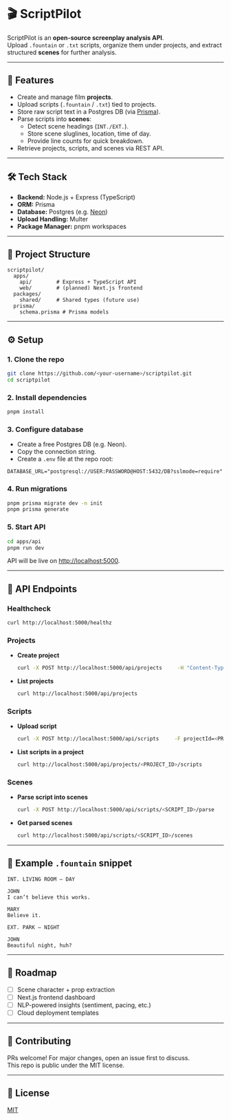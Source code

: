 # 🎬 ScriptPilot

ScriptPilot is an **open-source screenplay analysis API**.  
Upload `.fountain` or `.txt` scripts, organize them under projects, and extract structured **scenes** for further analysis.

---

## 🚀 Features
- Create and manage film **projects**.
- Upload scripts (`.fountain` / `.txt`) tied to projects.
- Store raw script text in a Postgres DB (via [Prisma](https://www.prisma.io/)).
- Parse scripts into **scenes**:
  - Detect scene headings (`INT./EXT.`).
  - Store scene sluglines, location, time of day.
  - Provide line counts for quick breakdown.
- Retrieve projects, scripts, and scenes via REST API.

---

## 🛠 Tech Stack
- **Backend:** Node.js + Express (TypeScript)
- **ORM:** Prisma
- **Database:** Postgres (e.g. [Neon](https://neon.tech))
- **Upload Handling:** Multer
- **Package Manager:** pnpm workspaces

---

## 📂 Project Structure
```
scriptpilot/
  apps/
    api/        # Express + TypeScript API
    web/        # (planned) Next.js frontend
  packages/
    shared/     # Shared types (future use)
  prisma/
    schema.prisma # Prisma models
```

---

## ⚙️ Setup

### 1. Clone the repo
```bash
git clone https://github.com/<your-username>/scriptpilot.git
cd scriptpilot
```

### 2. Install dependencies
```bash
pnpm install
```

### 3. Configure database
- Create a free Postgres DB (e.g. Neon).
- Copy the connection string.
- Create a `.env` file at the repo root:

```env
DATABASE_URL="postgresql://USER:PASSWORD@HOST:5432/DB?sslmode=require"
```

### 4. Run migrations
```bash
pnpm prisma migrate dev -n init
pnpm prisma generate
```

### 5. Start API
```bash
cd apps/api
pnpm run dev
```

API will be live on [http://localhost:5000](http://localhost:5000).

---

## 🔗 API Endpoints

### Healthcheck
```bash
curl http://localhost:5000/healthz
```

### Projects
- **Create project**
  ```bash
  curl -X POST http://localhost:5000/api/projects     -H "Content-Type: application/json"     -d '{"name":"My Film"}'
  ```

- **List projects**
  ```bash
  curl http://localhost:5000/api/projects
  ```

### Scripts
- **Upload script**
  ```bash
  curl -X POST http://localhost:5000/api/scripts     -F projectId=<PROJECT_ID>     -F file=@sample.fountain
  ```

- **List scripts in a project**
  ```bash
  curl http://localhost:5000/api/projects/<PROJECT_ID>/scripts
  ```

### Scenes
- **Parse script into scenes**
  ```bash
  curl -X POST http://localhost:5000/api/scripts/<SCRIPT_ID>/parse
  ```

- **Get parsed scenes**
  ```bash
  curl http://localhost:5000/api/scripts/<SCRIPT_ID>/scenes
  ```

---

## 🧩 Example `.fountain` snippet
```fountain
INT. LIVING ROOM – DAY

JOHN
I can’t believe this works.

MARY
Believe it.

EXT. PARK – NIGHT

JOHN
Beautiful night, huh?
```

---

## 📌 Roadmap
- [ ] Scene character + prop extraction
- [ ] Next.js frontend dashboard
- [ ] NLP-powered insights (sentiment, pacing, etc.)
- [ ] Cloud deployment templates

---

## 🤝 Contributing
PRs welcome! For major changes, open an issue first to discuss.  
This repo is public under the MIT license.

---

## 📜 License
[MIT](LICENSE)

